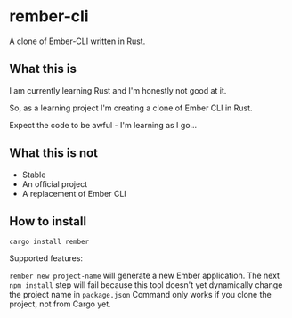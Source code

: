 # rember-cli

A clone of Ember-CLI written in Rust.

## What this is

I am currently learning Rust and I'm honestly not good at it.

So, as a learning project I'm creating a clone of Ember CLI in Rust.

Expect the code to be awful - I'm learning as I go...

## What this is not

* Stable
* An official project
* A replacement of Ember CLI

## How to install

`cargo install rember`

Supported features:

`rember new project-name` will generate a new Ember application. The next `npm install` step will fail because this tool doesn't yet dynamically change the project name in `package.json`
Command only works if you clone the project, not from Cargo yet.
